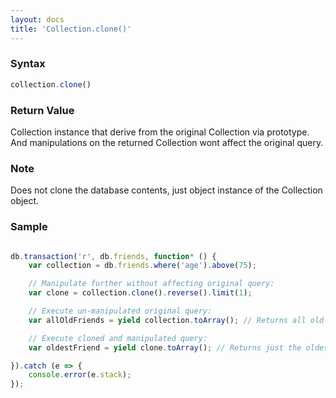 ```yaml
---
layout: docs
title: 'Collection.clone()'
---
```

### Syntax

```javascript
collection.clone()
```

### Return Value

Collection instance that derive from the original Collection via prototype. And manipulations on the returned Collection wont affect the original query.

### Note

Does not clone the database contents, just object instance of the Collection object.

### Sample

```javascript

db.transaction('r', db.friends, function* () {
    var collection = db.friends.where('age').above(75);

    // Manipulate further without affecting original query:
    var clone = collection.clone().reverse().limit(1);  

    // Execute un-manipulated original query:
    var allOldFriends = yield collection.toArray(); // Returns all old friends.

    // Execute cloned and manipulated query:
    var oldestFriend = yield clone.toArray(); // Returns just the oldest friend.

}).catch (e => {
    console.error(e.stack);
});
```

